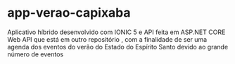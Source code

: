 # app-verao-capixaba
Aplicativo híbrido desenvolvido com IONIC 5 e API feita em ASP.NET CORE Web API que está em outro repositório , com a finalidade de ser uma agenda dos eventos do verão do Estado do Espírito Santo devido ao grande número de eventos
